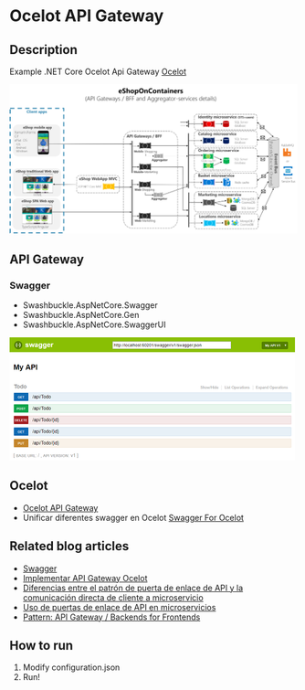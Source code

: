 Ocelot API Gateway 
==============================================================

## Description
Example .NET Core Ocelot Api Gateway [Ocelot](https://docs.microsoft.com/en-us/dotnet/architecture/microservices/multi-container-microservice-net-applications/implement-api-gateways-with-ocelot)

![projects_dependencies](Docs/architecture.png)

## API Gateway

### Swagger
* Swashbuckle.AspNetCore.Swagger
* Swashbuckle.AspNetCore.Gen
* Swashbuckle.AspNetCore.SwaggerUI

![projects_dependencies](Docs/swagger-ui.png)

## Ocelot
* [Ocelot API Gateway](https://github.com/ThreeMammals/Ocelot)
* Unificar diferentes swagger en Ocelot [Swagger For Ocelot](https://github.com/Burgyn/MMLib.SwaggerForOcelot)

## Related blog articles

* [Swagger](https://docs.microsoft.com/es-es/aspnet/core/tutorials/web-api-help-pages-using-swagger?tabs=visual-studio&view=aspnetcore-3.1)
* [Implementar API Gateway Ocelot](https://docs.microsoft.com/es-es/dotnet/architecture/microservices/multi-container-microservice-net-applications/implement-api-gateways-with-ocelot)
* [Diferencias entre el patrón de puerta de enlace de API y la comunicación directa de cliente a microservicio](https://docs.microsoft.com/es-es/dotnet/architecture/microservices/architect-microservice-container-applications/direct-client-to-microservice-communication-versus-the-api-gateway-pattern)
* [Uso de puertas de enlace de API en microservicios](https://docs.microsoft.com/es-es/azure/architecture/microservices/design/gateway)
* [Pattern: API Gateway / Backends for Frontends](https://microservices.io/patterns/apigateway.html)

## How to run
1. Modify configuration.json
2. Run!
